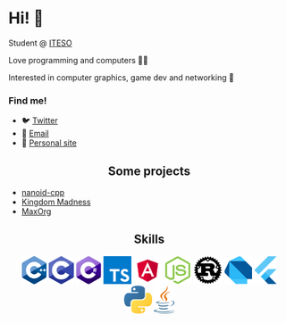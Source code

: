 # Hi! 👀
Student @ [ITESO](https://iteso.mx/)

Love programming and computers 👨‍💻

Interested in computer graphics, game dev and networking 👀

### Find me!
- 🐦 [Twitter](https://twitter.com/Alan5142)
- 📧 [Email](mailto:alan5142@hotmail.com)
- 🔗 [Personal site](https://alan5142.github.io)

<h2 align="center">Some projects</h3>

* [nanoid-cpp](https://github.com/Alan5142/nanoid-cpp)
* [Kingdom Madness](https://github.com/Alan5142/Kingdom-Madness)
* [MaxOrg](https://github.com/Alan5142/MaxOrg)

<h2 align="center">Skills</h3>
<p align="center">
  <img src='https://raw.githubusercontent.com/Alan5142/alan5142/master/skills/cpp.png' height='50px'>
  <img src='https://raw.githubusercontent.com/Alan5142/alan5142/master/skills/c.png' height='50px'>
  <img src='https://raw.githubusercontent.com/Alan5142/alan5142/master/skills/csharp.png' height='50px'>
  <img src='https://raw.githubusercontent.com/Alan5142/alan5142/master/skills/typescript.png' height='50px'>
  <img src='https://raw.githubusercontent.com/Alan5142/alan5142/master/skills/angular.png' height='50px'>
  <img src='https://raw.githubusercontent.com/Alan5142/alan5142/master/skills/node.png' height='50px'>
  <img src='https://raw.githubusercontent.com/Alan5142/alan5142/master/skills/rust.png' height='50px'>
  <img src='https://raw.githubusercontent.com/Alan5142/alan5142/master/skills/dart.png' height='50px'>
  <img src='https://raw.githubusercontent.com/Alan5142/alan5142/master/skills/flutter.png' height='50px'>
  <img src='https://raw.githubusercontent.com/Alan5142/alan5142/master/skills/python.png' height='50px'>
  <img src='https://raw.githubusercontent.com/Alan5142/alan5142/master/skills/java.png' height='50px'>
</p>

